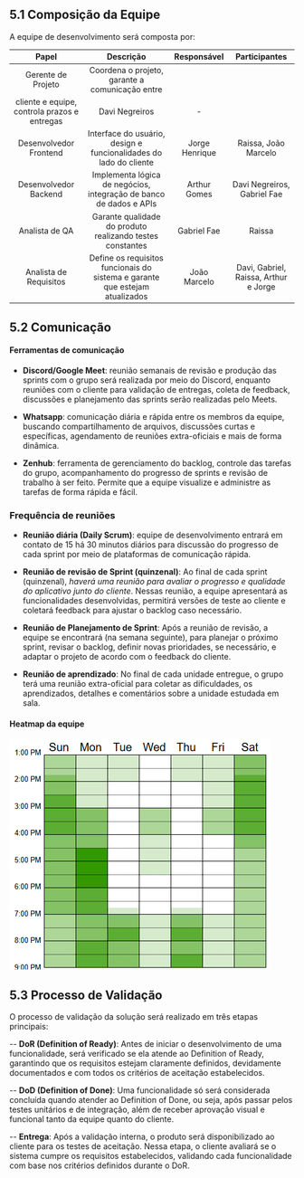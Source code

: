 ## 5.1 Composição da Equipe

A equipe de desenvolvimento será composta por:

| Papel | Descrição | Responsável | Participantes|
| :-----:| :-------: | :---------:|:------------:|
| Gerente de Projeto | Coordena o projeto, garante a comunicação entre
cliente e equipe, controla prazos e entregas | Davi Negreiros | - |
| Desenvolvedor Frontend | Interface do usuário, design e funcionalidades do lado do cliente | Jorge Henrique | Raissa, João Marcelo |
| Desenvolvedor Backend | Implementa lógica de negócios, integração de banco de dados e APIs | Arthur Gomes | Davi Negreiros, Gabriel Fae |
| Analista de QA | Garante qualidade do produto realizando testes constantes | Gabriel Fae | Raissa |
| Analista de Requisitos | Define os requisitos funcionais do sistema e garante que estejam atualizados | João Marcelo | Davi, Gabriel, Raissa, Arthur e Jorge |

## 5.2 Comunicação

#### Ferramentas de comunicação

- **Discord/Google Meet**: reunião semanais de revisão e produção das sprints com o grupo será realizada por meio do Discord, enquanto reuniões com o cliente para validação de entregas, coleta de feedback, discussões e planejamento das sprints serão realizadas pelo Meets.

- **Whatsapp**: comunicação diária e rápida entre os membros da equipe, buscando compartilhamento de arquivos, discussões curtas e específicas, agendamento de reuniões extra-oficiais e mais de forma dinâmica.

- **Zenhub**: ferramenta de gerenciamento do backlog, controle das tarefas do grupo, acompanhamento do progresso de sprints e revisão de trabalho à ser feito. Permite que a equipe visualize e administre as tarefas de forma rápida e fácil.

### Frequência de reuniões

- **Reunião diária (Daily Scrum)**: equipe de desenvolvimento entrará em contato de 15 há 30 minutos diários para discussão do progresso de cada sprint por meio de plataformas de comunicação rápida.

- **Reunião de revisão de Sprint (quinzenal)**: Ao final de cada sprint (quinzenal), *haverá uma reunião para avaliar o progresso e qualidade do aplicativo junto do cliente*. Nessas reunião, a equipe apresentará as funcionalidades desenvolvidas, permitirá versões de teste ao cliente e coletará feedback para ajustar o backlog caso necessário.

- **Reunião de Planejamento de Sprint**: Após a reunião de revisão, a equipe se encontrará (na semana seguinte), para planejar o próximo sprint, revisar o backlog, definir novas prioridades, se necessário, e adaptar o projeto de acordo com o feedback do cliente.

- **Reunião de aprendizado**: No final de cada unidade entregue, o grupo terá uma reunião extra-oficial para coletar as dificuldades, os aprendizados, detalhes e comentários sobre a unidade estudada em sala.

#### Heatmap da equipe

![Mapa de calor equipe](../../assets/heatmap.png)


## 5.3 Processo de Validação

O processo de validação da solução será realizado em três etapas principais:

-- **DoR (Definition of Ready)**: Antes de iniciar o desenvolvimento de uma funcionalidade, será verificado se ela atende ao Definition of Ready, garantindo que os requisitos estejam claramente definidos, devidamente documentados e com todos os critérios de aceitação estabelecidos.

-- **DoD (Definition of Done)**: Uma funcionalidade só será considerada concluída quando atender ao Definition of Done, ou seja, após passar pelos testes unitários e de integração, além de receber aprovação visual e funcional tanto da equipe quanto do cliente.

-- **Entrega**: Após a validação interna, o produto será disponibilizado ao cliente para os testes de aceitação. Nessa etapa, o cliente avaliará se o sistema cumpre os requisitos estabelecidos, validando cada funcionalidade com base nos critérios definidos durante o DoR.
